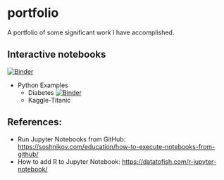 # portfolio
A portfolio of some significant work I have accomplished.

## Interactive notebooks
[![Binder](https://mybinder.org/badge_logo.svg)](https://mybinder.org/v2/gh/ChemGuy88/portfolio/HEAD)

- Python Examples
  - Diabetes [![Binder](https://mybinder.org/badge_logo.svg)](https://mybinder.org)
  - Kaggle-Titanic

## References:
- Run Jupyter Notebooks from GitHub: https://soshnikov.com/education/how-to-execute-notebooks-from-github/
- How to add R to Jupyter Notebook: https://datatofish.com/r-jupyter-notebook/
